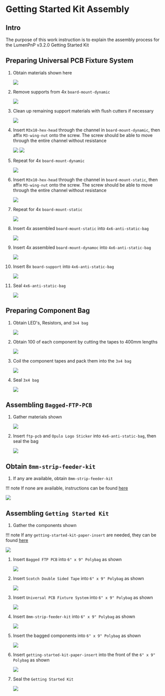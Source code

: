 # Getting Started Kit Assembly

## Intro
The purpose of this work instruction is to explain the assembly process for the LumenPnP v3.2.0 Getting Started Kit 

## Preparing Universal PCB Fixture System 

1. Obtain materials shown here

	![](img/IMG_2589.jpeg)

1. Remove supports from 4x `board-mount-dynamic`

	![](img/IMG_2236.jpeg)

1. Clean up remaining support materials with flush cutters if necessary

	![](img/IMG_2239.jpeg)

1. Insert `M3x10-hex-head` through the channel in `board-mount-dynamic`, then affix `M3-wing-nut` onto the screw. The screw should be able to move through the entire channel without resistance

	![](img/IMG_2240.jpeg)
	![](img/IMG_2241.jpeg)

1. Repeat for 4x `board-mount-dynamic`

	![](img/IMG_2590.jpeg)

1. Insert `M3x10-hex-head` through the channel in `board-mount-static`, then affix `M3-wing-nut` onto the screw. The screw should be able to move through the entire channel without resistance

	![](img/IMG_2243.jpeg)

1. Repeat for 4x `board-mount-static`

	![](img/IMG_2591.jpeg)

1. Insert 4x assembled `board-mount-static` into `4x6-anti-static-bag` 

	![](img/IMG_2252.jpeg)

1. Insert 4x assembled `board-mount-dynamoc` into `4x6-anti-static-bag`

	![](img/IMG_2253.jpeg)

1. Insert 8x `board-support` into `4x6-anti-static-bag`

	![](img/IMG_2254.jpeg)

1. Seal `4x6-anti-static-bag`

	![](img/IMG_2256.jpeg)

## Preparing Component Bag

1. Obtain LED's, Resistors, and `3x4 bag`

	![](img/IMG_2592.jpeg)

1. Obtain 100 of each component by cutting the tapes to 400mm lengths 

	![](img/IMG_2257.jpeg)

1. Coil the component tapes and pack them into the `3x4 bag`

	![](img/IMG_2258.jpeg)

1. Seal `3x4 bag`

	![](img/IMG_2259.jpeg)

## Assembling `Bagged-FTP-PCB`

1. Gather materials shown 

	![](img/IMG_2593.jpeg)

1. Insert `ftp-pcb` and `Opulo Logo Sticker` into `4x6-anti-static-bag`, then seal the bag 

	![](img/IMG_2594.jpeg)

## Obtain `8mm-strip-feeder-kit`

1. If any are available, obtain  `8mm-strip-feeder-kit` 

!!! note 
	If none are available, instructions can be found [here](/misc/strip-feeder/)

![](img/IMG_2595.jpeg)

## Assembling `Getting Started Kit`

1. Gather the components shown

!!! note 
	If any `getting-started-kit-paper-insert` are needed, they can be found [here](https://aligni-storage-production.s3.us-west-2.amazonaws.com/sites/92bfd327-128d-4647-82fd-258df3cded4a/parts/498589/attachments/269797/Getting_Started_Kit_Paper_Insert.pdf?response-content-disposition=inline%3B%20filename%2A%3DUTF-8%27%27Getting%2520Started%2520Kit%2520Paper%2520Insert.pdf%3B%20filename%2A%3DUTF-8%27%27Getting%2520Started%2520Kit%2520Paper%2520Insert.pdf&X-Amz-Expires=600&X-Amz-Date=20240209T203835Z&X-Amz-Algorithm=AWS4-HMAC-SHA256&X-Amz-Credential=AKIAZM5WYDPFOSPKOVPO%2F20240209%2Fus-west-2%2Fs3%2Faws4_request&X-Amz-SignedHeaders=host&X-Amz-Signature=25cd740984f90ba7a65dd1c356ed3e877ae8b277891cc97630115a9d1e87917b)

	
![](img/IMG_2596.jpeg)

1. Insert `Bagged FTP PCB` into `6" x 9" Polybag` as shown

	![](img/IMG_2263.jpeg)

1. Insert `Scotch Double Sided Tape` into `6" x 9" Polybag` as shown

	![](img/IMG_2264.jpeg)

1. Insert `Universal PCB Fixture System` into `6" x 9" Polybag` as shown

	![](img/IMG_2265.jpeg)

1. Insert `8mm-strip-feeder-kit` into `6" x 9" Polybag` as shown

	![](img/IMG_2597.jpeg)

1. Insert the bagged components into `6" x 9" Polybag` as shown

	![](img/IMG_2267.jpeg)

1. Insert `getting-started-kit-paper-insert` into the front of the `6" x 9" Polybag` as shown

	![](img/IMG_2268.jpeg)

1. Seal the `Getting Started Kit`

	![](img/IMG_2598.jpeg)